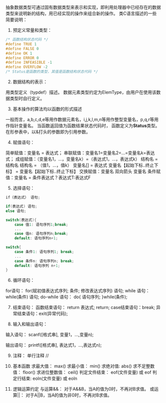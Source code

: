 抽象数据类型可通过固有数据类型来表示和实现，即利用处理器中已经存在的数据类型来说明新的结构，用已经实现的操作来组合新的操作。
类C语言描述的一些简要说明：

1. 预定义常量和类型：

```c
/* 函数结构状态代码 */
#define TRUE 1
#define FALSE 0
#define OK 1
#define ERROR 0
#define INFEASIBLE -1
#define OVERFLOW -2
/* Status是函数的类型，其值是函数结构状态代码 */
```

2. 数据结构的表示：

用类型定义（typdef）描述。 数据元素类型约定为ElemType，由用户在使用该数据类型时自行定义。



3. 基本操作的算法均以函数的形式描述

一般而言，a,b,c,d,e等用作数据元素名，i,j,k,l,m,n等用作整型变量名，p,q,r等用作指针变量名。 当函数返回值为函数结果状态代码时， 函数定义为**Status**类型。 在形参表中，以&打头的参数即为引用参数。




4. 赋值语句：

简单赋值：变量名 = 表达式；
串联赋值：变量名1=变量名2=...=变量名k=表达式；
成组赋值：（变量名1，...，变量名k）=（表达式1，...，表达式k）
 结构名 = 结构名
 结构名 = （值1，...，值k）
 变量名[] = 表达式
 变量名【起始下标..终止下标】 = 变量名【起始下标..终止下标】
交换赋值：变量名 双向箭头 变量名
条件赋值：变量名 = 条件表达式？表达式T:表达式F




5. 选择语句：

```c
if（表达式） 语句;

if(表达式) 语句;
else 语句;

switch(表达式){
    case 值1: 语句序列1;break;
    ...
    case 值n: 语句序列n;break;
    default: 语句序列n+1;

switch{
    case 条件1: 语句序列1; break;
    ...
    case 条件n: 语句序列n; break;
    default: 语句序列 n+1;
}
```

6. 循环语句：

for语句： for(赋初值表达式序列; 条件; 修改表达式序列) 语句;
while 语句： while(条件) 语句;
do-while 语句： do{
 语句序列;
}while(条件);


7. 结束语句：
   函数结束语句： return 表达式;
                 return;
   case结束语句：break;
   异常结束语句：exit(异常代码);



8. 输入和输出语句：

输入语句： scanf([格式串], 变量1，...,变量n);

输出语句： printf([格式串], 表达式1，...,表达式n);



9. 注释：
   单行注释 // 



10. 基本函数
    求最大值： max()
    求最小值： min()
    求绝对值: abs()
    求不足整数值： floor()
    求进位整数值： ceil()
    判定文件结束： eof(文件变量) 或 eof
    判定行结束: eoln(文件变量) 或 eoln



11. 逻辑运算约定
    与运算&&： 对于A&&B，当A的值为0时，不再对B求值。
    或运算||： 对于A||B，当A的值为非0时，不再对B求值。